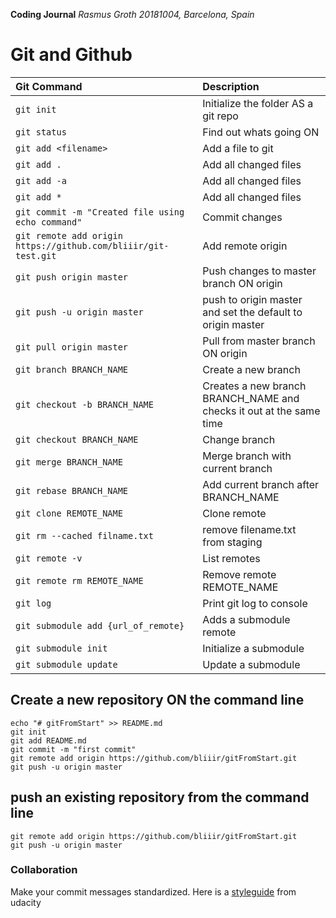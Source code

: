 **Coding Journal**
*Rasmus Groth*
*20181004, Barcelona, Spain*

# Git and Github

| Git Command | Description |
| :-- | :-- |
| ```git init``` | Initialize the folder AS a git repo |
| ```git status``` | Find out whats going ON |
| ```git add <filename>``` | Add a file to git |
| ```git add .``` | Add all changed files |
| ```git add -a```| Add all changed files |
| ```git add *```| Add all changed files |
| ```git commit -m "Created file using echo command" ``` | Commit changes |
| ```git remote add origin https://github.com/bliiir/git-test.git``` | Add remote origin |
| ```git push origin master``` | Push changes to master branch ON origin |
| ```git push -u origin master```    | push to origin master and set the default to origin master |
| ```git pull origin master``` | Pull from master branch ON origin |
| ```git branch BRANCH_NAME``` | Create a new branch |
| ```git checkout -b BRANCH_NAME``` | Creates a new branch BRANCH_NAME and checks it out at the same time |
| ```git checkout BRANCH_NAME``` | Change branch |
| ```git merge BRANCH_NAME``` | Merge branch with current branch |
| ```git rebase BRANCH_NAME``` | Add current branch after BRANCH_NAME  |
| ```git clone REMOTE_NAME```| Clone remote |
| ```git rm --cached filname.txt``` | remove filename.txt from staging |
| ```git remote -v``` | List remotes |
| ```git remote rm REMOTE_NAME``` | Remove remote REMOTE_NAME |
| ```git log``` | Print git log to console |
| ```git submodule add {url_of_remote}``` | Adds a submodule remote |
| ```git submodule init``` | Initialize a submodule |
| ```git submodule update``` | Update a submodule |


## Create a new repository ON the command line

```
echo "# gitFromStart" >> README.md
git init
git add README.md
git commit -m "first commit"
git remote add origin https://github.com/bliiir/gitFromStart.git
git push -u origin master
```
## push an existing repository from the command line

```
git remote add origin https://github.com/bliiir/gitFromStart.git
git push -u origin master
```

### Collaboration
Make your commit messages standardized. Here is a [styleguide](https://udacity.github.io/git-styleguide/) from udacity
